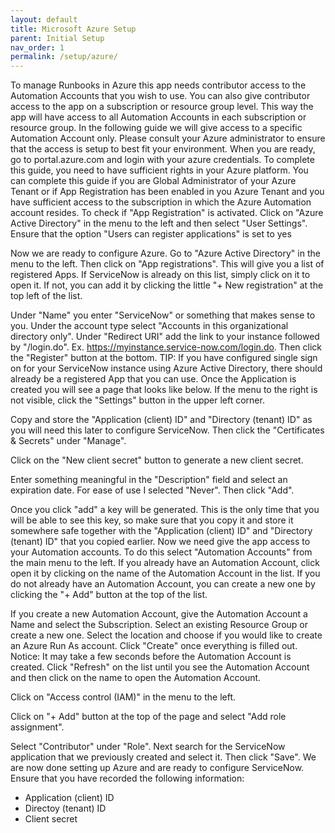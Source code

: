 ```yaml
---
layout: default
title: Microsoft Azure Setup
parent: Initial Setup
nav_order: 1
permalink: /setup/azure/
---
```


To manage Runbooks in Azure this app needs contributor access to the Automation Accounts that you wish to use. You can also give contributor access to the app on a subscription or resource group level. This way the app will have access to all Automation Accounts in each subscription or resource group. In the following guide we will give access to a specific Automation Account only. Please consult your Azure administrator to ensure that the access is setup to best fit your environment.
When you are ready, go to portal.azure.com and login with your azure credentials.
To complete this guide, you need to have sufficient rights in your Azure platform. You can complete this guide if you are Global Administrator of your Azure Tenant or if App Registration has been enabled in you Azure Tenant and you have sufficient access to the subscription in which the Azure Automation account resides.
To check if "App Registration" is activated. Click on "Azure Active Directory" in the menu to the left and then select "User Settings". Ensure that the option "Users can register applications" is set to yes

 

Now we are ready to configure Azure. Go to "Azure Active Directory" in the menu to the left. Then click on "App registrations". This will give you a list of registered Apps. If ServiceNow is already on this list, simply click on it to open it. If not, you can add it by clicking the little "+ New registration" at the top left of the list.

 

Under "Name" you enter "ServiceNow" or something that makes sense to you. Under the account type select "Accounts in this organizational directory only". Under "Redirect URI" add the link to your instance followed by "/login.do". Ex. https://myinstance.service-now.com/login.do. Then click the "Register" button at the bottom.
TIP: If you have configured single sign on for your ServiceNow instance using Azure Active Directory, there should already be a registered App that you can use.
Once the Application is created you will see a page that looks like below. If the menu to the right is not visible, click the "Settings" button in the upper left corner.

 

Copy and store the "Application (client) ID" and "Directory (tenant) ID" as you will need this later to configure ServiceNow. Then click the "Certificates & Secrets" under "Manage".

 

Click on the "New client secret" button to generate a new client secret.
 

Enter something meaningful in the "Description" field and select an expiration date. For ease of use I selected "Never". Then click "Add".

 

Once you click "add" a key will be generated. This is the only time that you will be able to see this key, so make sure that you copy it and store it somewhere safe together with the "Application (client) ID" and "Directory (tenant) ID" that you copied earlier.
Now we need give the app access to your Automation accounts. To do this select "Automation Accounts" from the main menu to the left. If you already have an Automation Account, click open it by clicking on the name of the Automation Account in the list. If you do not already have an Automation Account, you can create a new one by clicking the "+ Add" button at the top of the list.

 

If you create a new Automation Account, give the Automation Account a Name and select the Subscription. Select an existing Resource Group or create a new one. Select the location and choose if you would like to create an Azure Run As account. Click "Create" once everything is filled out.
Notice: It may take a few seconds before the Automation Account is created. Click "Refresh" on the list until you see the Automation Account and then click on the name to open the Automation Account.

 

Click on "Access control (IAM)" in the menu to the left.

 

Click on "+ Add" button at the top of the page and select "Add role assignment".

 

Select "Contributor" under "Role". Next search for the ServiceNow application that we previously created and select it. Then click "Save".
We are now done setting up Azure and are ready to configure ServiceNow. Ensure that you have recorded the following information:
* Application (client) ID
* Directoy (tenant) ID
* Client secret
